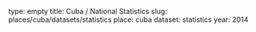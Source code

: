 type: empty
title: Cuba / National Statistics
slug: places/cuba/datasets/statistics
place: cuba
dataset: statistics
year: 2014
